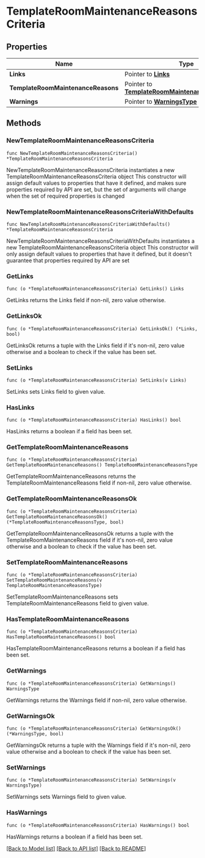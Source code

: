 # TemplateRoomMaintenanceReasonsCriteria

## Properties

Name | Type | Description | Notes
------------ | ------------- | ------------- | -------------
**Links** | Pointer to [**Links**](Links.md) |  | [optional] 
**TemplateRoomMaintenanceReasons** | Pointer to [**TemplateRoomMaintenanceReasonsType**](TemplateRoomMaintenanceReasonsType.md) |  | [optional] 
**Warnings** | Pointer to [**WarningsType**](WarningsType.md) |  | [optional] 

## Methods

### NewTemplateRoomMaintenanceReasonsCriteria

`func NewTemplateRoomMaintenanceReasonsCriteria() *TemplateRoomMaintenanceReasonsCriteria`

NewTemplateRoomMaintenanceReasonsCriteria instantiates a new TemplateRoomMaintenanceReasonsCriteria object
This constructor will assign default values to properties that have it defined,
and makes sure properties required by API are set, but the set of arguments
will change when the set of required properties is changed

### NewTemplateRoomMaintenanceReasonsCriteriaWithDefaults

`func NewTemplateRoomMaintenanceReasonsCriteriaWithDefaults() *TemplateRoomMaintenanceReasonsCriteria`

NewTemplateRoomMaintenanceReasonsCriteriaWithDefaults instantiates a new TemplateRoomMaintenanceReasonsCriteria object
This constructor will only assign default values to properties that have it defined,
but it doesn't guarantee that properties required by API are set

### GetLinks

`func (o *TemplateRoomMaintenanceReasonsCriteria) GetLinks() Links`

GetLinks returns the Links field if non-nil, zero value otherwise.

### GetLinksOk

`func (o *TemplateRoomMaintenanceReasonsCriteria) GetLinksOk() (*Links, bool)`

GetLinksOk returns a tuple with the Links field if it's non-nil, zero value otherwise
and a boolean to check if the value has been set.

### SetLinks

`func (o *TemplateRoomMaintenanceReasonsCriteria) SetLinks(v Links)`

SetLinks sets Links field to given value.

### HasLinks

`func (o *TemplateRoomMaintenanceReasonsCriteria) HasLinks() bool`

HasLinks returns a boolean if a field has been set.

### GetTemplateRoomMaintenanceReasons

`func (o *TemplateRoomMaintenanceReasonsCriteria) GetTemplateRoomMaintenanceReasons() TemplateRoomMaintenanceReasonsType`

GetTemplateRoomMaintenanceReasons returns the TemplateRoomMaintenanceReasons field if non-nil, zero value otherwise.

### GetTemplateRoomMaintenanceReasonsOk

`func (o *TemplateRoomMaintenanceReasonsCriteria) GetTemplateRoomMaintenanceReasonsOk() (*TemplateRoomMaintenanceReasonsType, bool)`

GetTemplateRoomMaintenanceReasonsOk returns a tuple with the TemplateRoomMaintenanceReasons field if it's non-nil, zero value otherwise
and a boolean to check if the value has been set.

### SetTemplateRoomMaintenanceReasons

`func (o *TemplateRoomMaintenanceReasonsCriteria) SetTemplateRoomMaintenanceReasons(v TemplateRoomMaintenanceReasonsType)`

SetTemplateRoomMaintenanceReasons sets TemplateRoomMaintenanceReasons field to given value.

### HasTemplateRoomMaintenanceReasons

`func (o *TemplateRoomMaintenanceReasonsCriteria) HasTemplateRoomMaintenanceReasons() bool`

HasTemplateRoomMaintenanceReasons returns a boolean if a field has been set.

### GetWarnings

`func (o *TemplateRoomMaintenanceReasonsCriteria) GetWarnings() WarningsType`

GetWarnings returns the Warnings field if non-nil, zero value otherwise.

### GetWarningsOk

`func (o *TemplateRoomMaintenanceReasonsCriteria) GetWarningsOk() (*WarningsType, bool)`

GetWarningsOk returns a tuple with the Warnings field if it's non-nil, zero value otherwise
and a boolean to check if the value has been set.

### SetWarnings

`func (o *TemplateRoomMaintenanceReasonsCriteria) SetWarnings(v WarningsType)`

SetWarnings sets Warnings field to given value.

### HasWarnings

`func (o *TemplateRoomMaintenanceReasonsCriteria) HasWarnings() bool`

HasWarnings returns a boolean if a field has been set.


[[Back to Model list]](../README.md#documentation-for-models) [[Back to API list]](../README.md#documentation-for-api-endpoints) [[Back to README]](../README.md)


